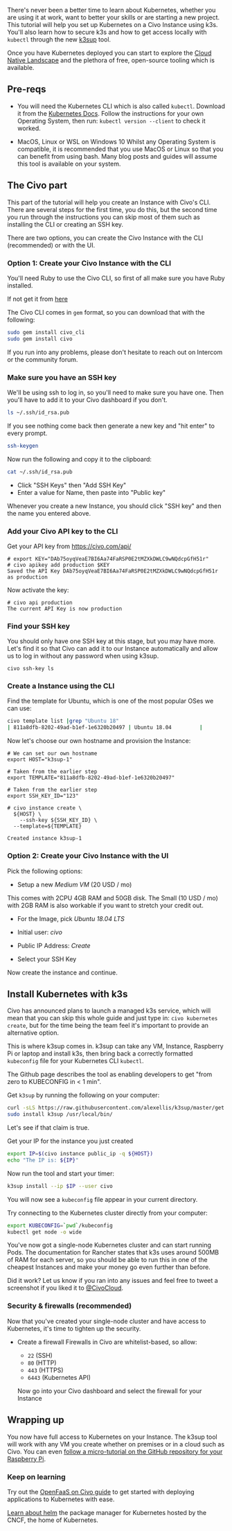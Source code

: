 There's never been a better time to learn about Kubernetes, whether you are using it at work, want to better your skills or are starting a new project. This tutorial will help you set up Kubernetes on a Civo Instance using k3s. You'll also learn how to secure k3s and how to get access locally with `kubectl` through the new [k3sup](https://github.com/alexellis/k3sup) tool.

Once you have Kubernetes deployed you can start to explore the [Cloud Native Landscape](https://landscape.cncf.io) and the plethora of free, open-source tooling which is available.

## Pre-reqs

* You will need the Kubernetes CLI which is also called `kubectl`.
  Download it from the [Kubernetes Docs](https://kubernetes.io/docs/tasks/tools/install-kubectl/).
	Follow the instructions for your own Operating System, then run: `kubectl version --client` to check it worked.

* MacOS, Linux or WSL on Windows 10
  Whilst any Operating System is compatible, it is recommended that you use MacOS or Linux so that you can benefit from using bash. Many blog posts and guides will assume this tool is available on your system.

## The Civo part

This part of the tutorial will help you create an Instance with Civo's CLI. There are several steps for the first time, you do this, but the second time you run through the instructions you can skip most of them such as installing the CLI or creating an SSH key.

There are two options, you can create the Civo Instance with the CLI (recommended) or with the UI.

### Option 1: Create your Civo Instance with the CLI

You'll need Ruby to use the Civo CLI, so first of all make sure you have Ruby installed.

If not get it from [here](https://www.ruby-lang.org/)

The Civo CLI comes in `gem` format, so you can download that with the following:

```sh
sudo gem install civo_cli
sudo gem install civo
```

If you run into any problems, please don't hesitate to reach out on Intercom or the community forum.

### Make sure you have an SSH key

We'll be using ssh to log in, so you'll need to make sure you have one. Then you'll have to add it to your Civo dashboard if you don't.

```sh
ls ~/.ssh/id_rsa.pub
```

If you see nothing come back then generate a new key and "hit enter" to every prompt.

```sh
ssh-keygen
```

Now run the following and copy it to the clipboard:

```sh
cat ~/.ssh/id_rsa.pub
```

* Click "SSH Keys" then "Add SSH Key"
* Enter a value for Name, then paste into "Public key"

Whenever you create a new Instance, you should click "SSH key" and then the name you entered above.

### Add your Civo API key to the CLI

Get your API key from https://civo.com/api/

```
# export KEY="DAb75oyqVeaE7BI6Aa74FaRSP0E2tMZXkDWLC9wNQdcpGfH51r"
# civo apikey add production $KEY
Saved the API Key DAb75oyqVeaE7BI6Aa74FaRSP0E2tMZXkDWLC9wNQdcpGfH51r as production
```

Now activate the key:

```
# civo api production
The current API Key is now production
```

### Find your SSH key

You should only have one SSH key at this stage, but you may have more. Let's find it so that Civo can add it to our Instance automatically and allow us to log in without any password when using k3sup.

```
civo ssh-key ls
```

### Create a Instance using the CLI

Find the template for Ubuntu, which is one of the most popular OSes we can use:

```sh
civo template list |grep "Ubuntu 18"
| 811a8dfb-8202-49ad-b1ef-1e6320b20497 | Ubuntu 18.04         |
```

Now let's choose our own hostname and provision the Instance:

```
# We can set our own hostname
export HOST="k3sup-1"

# Taken from the earlier step
export TEMPLATE="811a8dfb-8202-49ad-b1ef-1e6320b20497"

# Taken from the earlier step
export SSH_KEY_ID="123"

# civo instance create \
  ${HOST} \
	--ssh-key ${SSH_KEY_ID} \
  --template=${TEMPLATE}

Created instance k3sup-1
```

### Option 2: Create your Civo Instance with the UI

Pick the following options:

* Setup a new *Medium VM* (20 USD / mo)

This comes with 2CPU 4GB RAM and 50GB disk. The Small (10 USD / mo) with 2GB RAM is also workable if you want to stretch your credit out.

* For the Image, pick *Ubuntu 18.04 LTS*

* Initial user: *civo*

* Public IP Address: *Create*

* Select your SSH Key

Now create the instance and continue.

## Install Kubernetes with k3s

Civo has announced plans to launch a managed k3s service, which will mean that you can skip this whole guide and just type in: `civo kubernetes create`, but for the time being the team feel it's important to provide an alternative option.

This is where k3sup comes in. k3sup can take any VM, Instance, Raspberry Pi or laptop and install k3s, then bring back a correctly formatted `kubeconfig` file for your Kubernetes CLI `kubectl`.

The Github page describes the tool as enabling developers to get "from zero to KUBECONFIG in < 1 min".

Get `k3sup` by running the following on your computer:

```sh
curl -sLS https://raw.githubusercontent.com/alexellis/k3sup/master/get.sh | sh
sudo install k3sup /usr/local/bin/
```

Let's see if that claim is true.

Get your IP for the instance you just created

```sh
export IP=$(civo instance public_ip -q ${HOST})
echo "The IP is: ${IP}"
```

Now run the tool and start your timer:

```sh
k3sup install --ip $IP --user civo
```

You will now see a `kubeconfig` file appear in your current directory.

Try connecting to the Kubernetes cluster directly from your computer:

```sh
export KUBECONFIG=`pwd`/kubeconfig
kubectl get node -o wide
```

You've now got a single-node Kubernetes cluster and can start running Pods. The documentation for Rancher states that k3s uses around 500MB of RAM for each server, so you should be able to run this in one of the cheapest Instances and make your money go even further than before.

Did it work? Let us know if you ran into any issues and feel free to tweet a screenshot if you liked it to [@CivoCloud](https://twitter.com/civocloud/).

### Security & firewalls (recommended)

Now that you've created your single-node cluster and have access to Kubernetes, it's time to tighten up the security.

* Create a firewall
  Firewalls in Civo are whitelist-based, so allow:

  - `22` (SSH)
  - `80` (HTTP)
  - `443` (HTTPS)
  - `6443` (Kubernetes API)
  
  Now go into your Civo dashboard and select the firewall for your Instance

## Wrapping up

You now have full access to Kubernetes on your Instance. The k3sup tool will work with any VM you create whether on premises or in a cloud such as Civo. You can even [follow a micro-tutorial on the GitHub repository for your Raspberry Pi](https://github.com/alexellis/k3sup).

### Keep on learning

Try out the [OpenFaaS on Civo guide](https://www.civo.com/learn/deploy-openfaas-with-k3s-on-civo) to get started with deploying applications to Kubernetes with ease.

[Learn about helm](https://helm.sh) the package manager for Kubernetes hosted by the CNCF, the home of Kubernetes.
